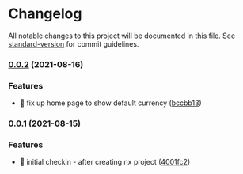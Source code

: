# Changelog

All notable changes to this project will be documented in this file. See [standard-version](https://github.com/conventional-changelog/standard-version) for commit guidelines.

### [0.0.2](https://github.com/DuncanFaulkner/currencyConverter/compare/v0.0.1...v0.0.2) (2021-08-16)


### Features

* 🎸 fix up home page to show default currency ([bccbb13](https://github.com/DuncanFaulkner/currencyConverter/commit/bccbb138a7a42da6f1a076335667f451c7e41335))

### 0.0.1 (2021-08-15)


### Features

* 🎸 initial checkin - after creating nx project ([4001fc2](https://github.com/DuncanFaulkner/currencyConverter/commit/4001fc2bb2034ceaf530e0b5065ad0207f2c1e1d))
